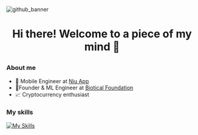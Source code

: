 ![github_banner](https://github.com/user-attachments/assets/0847ae48-3c1a-4328-a7cb-d379f206ffe9)

# <p style="text-align: center;"> Hi there! Welcome to a piece of my mind 👋 </p>

### About me
- 📱 Mobile Engineer at [Niu App](https://www.niuapp.io/sv)
- 🌟Founder & ML Engineer at [Biotical Foundation](https://github.com/bioticalfoundation)
- 📈 Cryptocurrency enthusiast

### My skills
[![My Skills](https://skillicons.dev/icons?i=python,anaconda,flask,fastapi,r,flutter,js,docker,aws,gcp&perline=5)](https://skillicons.dev)
